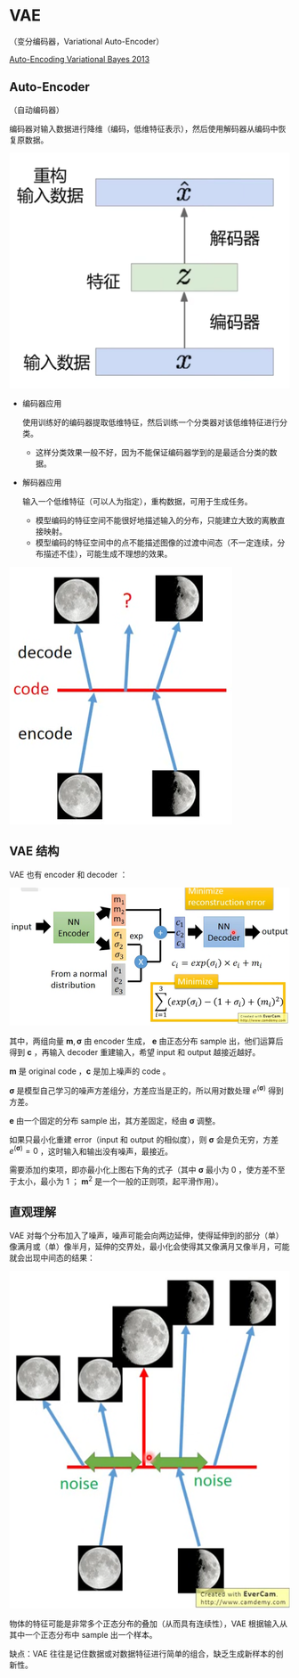 # VAE

（变分编码器，Variational Auto-Encoder）

[Auto-Encoding Variational Bayes 2013](https://arxiv.org/pdf/1312.6114.pdf)

## Auto-Encoder

（自动编码器）

编码器对输入数据进行降维（编码，低维特征表示），然后使用解码器从编码中恢复原数据。

![image-20230308102901206](images/VAE/image-20230308102901206.png)

- 编码器应用

	使用训练好的编码器提取低维特征，然后训练一个分类器对该低维特征进行分类。

	- 这样分类效果一般不好，因为不能保证编码器学到的是最适合分类的数据。

- 解码器应用

	输入一个低维特征（可以人为指定），重构数据，可用于生成任务。

	- 模型编码的特征空间不能很好地描述输入的分布，只能建立大致的离散直接映射。
	- 模型编码的特征空间中的点不能描述图像的过渡中间态（不一定连续，分布描述不佳），可能生成不理想的效果。

![image-20230309104001685](images/VAE/image-20230309104001685.png)

## VAE 结构

VAE 也有 encoder 和 decoder ：

![image-20230309103336643](images/VAE/image-20230309103336643.png)

其中，两组向量 $\boldsymbol m, \boldsymbol \sigma$ 由 encoder 生成， $\boldsymbol e$ 由正态分布 sample 出，他们运算后得到 $\boldsymbol c$ ，再输入 decoder 重建输入，希望 input 和 output 越接近越好。

$\boldsymbol m$ 是 original code ，$\boldsymbol c$ 是加上噪声的 code 。

$\boldsymbol \sigma$ 是模型自己学习的噪声方差组分，方差应当是正的，所以用对数处理 $e^{(\boldsymbol \sigma)}$ 得到方差。

$\boldsymbol e$ 由一个固定的分布 sample 出，其方差固定，经由 $\boldsymbol \sigma$ 调整。

如果只最小化重建 error（input 和 output 的相似度），则 $\boldsymbol \sigma$ 会是负无穷，方差 $e^{(\boldsymbol \sigma)} = 0$ ，这时输入和输出没有噪声，最接近。

需要添加约束项，即亦最小化上图右下角的式子（其中 $\boldsymbol \sigma$ 最小为 $0$ ，使方差不至于太小，最小为 $1$ ； $\boldsymbol m^2$ 是一个一般的正则项，起平滑作用）。

## 直观理解

VAE 对每个分布加入了噪声，噪声可能会向两边延伸，使得延伸到的部分（单）像满月或（单）像半月，延伸的交界处，最小化会使得其又像满月又像半月，可能就会出现中间态的结果：

![image-20230309104308313](images/VAE/image-20230309104308313.png)

物体的特征可能是非常多个正态分布的叠加（从而具有连续性），VAE 根据输入从其中一个正态分布中 sample 出一个样本。

缺点：VAE 往往是记住数据或对数据特征进行简单的组合，缺乏生成新样本的创新性。

